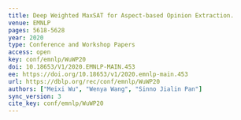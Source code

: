 ```yaml
---
title: Deep Weighted MaxSAT for Aspect-based Opinion Extraction.
venue: EMNLP
pages: 5618-5628
year: 2020
type: Conference and Workshop Papers
access: open
key: conf/emnlp/WuWP20
doi: 10.18653/V1/2020.EMNLP-MAIN.453
ee: https://doi.org/10.18653/v1/2020.emnlp-main.453
url: https://dblp.org/rec/conf/emnlp/WuWP20
authors: ["Meixi Wu", "Wenya Wang", "Sinno Jialin Pan"]
sync_version: 3
cite_key: conf/emnlp/WuWP20
---
```

